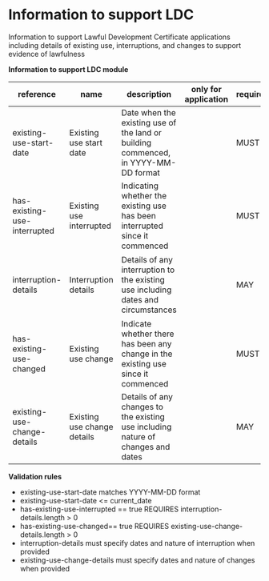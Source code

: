 # Information to support LDC

Information to support Lawful Development Certificate applications including
details of existing use, interruptions, and changes to support evidence of lawfulness


**Information to support LDC module**

| reference | name | description | only for application | requirement | notes |
| --- | --- | --- | --- | --- | --- |
| existing-use-start-date | Existing use start date | Date when the existing use of the land or building commenced, in YYYY-MM-DD format |  | MUST |  |
| has-existing-use-interrupted | Existing use interrupted | Indicating whether the existing use has been interrupted since it commenced |  | MUST |  |
| interruption-details | Interruption details | Details of any interruption to the existing use including dates and circumstances |  | MAY | Rule: is a MUST if `has-existing-use-interrupted` is `True` |
| has-existing-use-changed | Existing use change | Indicate whether there has been any change in the existing use since it commenced |  | MUST |  |
| existing-use-change-details | Existing use change details | Details of any changes to the existing use including nature of changes and dates |  | MAY | Rule: is a MUST if `has-existing-use-changed` is `True` |

**Validation rules**

- existing-use-start-date matches YYYY-MM-DD format
- existing-use-start-date <= current_date
- has-existing-use-interrupted == true REQUIRES interruption-details.length > 0
- has-existing-use-changed== true REQUIRES existing-use-change-details.length > 0
- interruption-details must specify dates and nature of interruption when provided
- existing-use-change-details must specify dates and nature of changes when provided